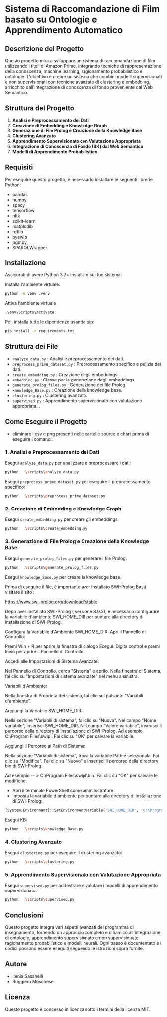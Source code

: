 
# Sistema di Raccomandazione di Film basato su Ontologie e Apprendimento Automatico

## Descrizione del Progetto

Questo progetto mira a sviluppare un sistema di raccomandazione di film utilizzando i titoli di Amazon Prime, integrando tecniche di rappresentazione della conoscenza, machine learning, ragionamento probabilistico e ontologie. L'obiettivo è creare un sistema che combini modelli supervisionati e non supervisionati con tecniche avanzate di clustering e embedding, arricchito dall'integrazione di conoscenza di fondo proveniente dal Web Semantico.

## Struttura del Progetto

1. **Analisi e Preprocessamento dei Dati**
2. **Creazione di Embedding e Knowledge Graph**
3. **Generazione di File Prolog e Creazione della Knowledge Base**
4. **Clustering Avanzato**
5. **Apprendimento Supervisionato con Valutazione Appropriata**
6. **Integrazione di Conoscenza di Fondo (BK) dal Web Semantico**
7. **Modelli di Apprendimento Probabilistico**

## Requisiti

Per eseguire questo progetto, è necessario installare le seguenti librerie Python:

- pandas
- numpy
- spacy
- tensorflow
- nltk
- scikit-learn
- matplotlib
- rdflib
- pyswip
- pgmpy
- SPARQLWrapper

## Installazione

Assicurati di avere Python 3.7+ installato sul tuo sistema. 

Installa l'ambiente virtuale:

```bash
python -m venv .venv
```

Attiva l'ambiente virtuale

```bash
.venv\Scripts\Activate
```

Poi, installa tutte le dipendenze usando pip:

```bash
pip install -r requirements.txt
```

## Struttura dei File

- `analyze_data.py` : Analisi e preprocessamento dei dati.
- `preprocess_prime_dataset.py` : Preprocessamento specifico e pulizia dei dati.
- `create_embedding.py` : Creazione degli embeddings.
- `embedding.py` : Classe per la generazione degli embeddings.
- `generate_prolog_files.py` : Generazione dei file Prolog.
- `knowledge_Base.py` : Creazione della knowledge base.
- `clustering.py` : Clustering avanzato.
- `supervised.py` : Apprendimento supervisionato con valutazione appropriata.
.

## Come Eseguire il Progetto

- eliminare i csv e png presenti nelle cartelle source e chart prima di eseguire i comandi: 

### 1. Analisi e Preprocessamento dei Dati

Esegui `analyze_data.py` per analizzare e preprocessare i dati:

```bash
python  .\scripts\analyze_data.py
```

Esegui `preprocess_prime_dataset.py` per eseguire il preprocessamento specifico:

```bash
python  .\scripts\preprocess_prime_dataset.py
```

### 2. Creazione di Embedding e Knowledge Graph


Esegui `create_embedding.py` per creare gli embeddings:

```bash
python  .\scripts\create_embedding.py
```

### 3. Generazione di File Prolog e Creazione della Knowledge Base

Esegui `generate_prolog_files.py` per generare i file Prolog:

```bash
python  .\scripts\generate_prolog_files.py
```

Esegui `knowledge_Base.py` per creare la knowledge base.

Prima di eseguire il file, è importante aver installato SWI-Prolog
Basti visitare il sito : 

<https://www.swi-prolog.org/download/stable> 

Dopo aver installato SWI-Prolog ( versione 8.0.3), è necessario configurare la variabile d'ambiente SWI_HOME_DIR per puntare alla directory di installazione di SWI-Prolog.

Configura la Variabile d'Ambiente SWI_HOME_DIR:
Apri il Pannello di Controllo:

Premi Win + R per aprire la finestra di dialogo Esegui.
Digita control e premi Invio per aprire il Pannello di Controllo.

Accedi alle Impostazioni di Sistema Avanzate:

Nel Pannello di Controllo, cerca "Sistema" e aprilo.
Nella finestra di Sistema, fai clic su "Impostazioni di sistema avanzate" nel menu a sinistra.

Variabili d'Ambiente:

Nella finestra di Proprietà del sistema, fai clic sul pulsante "Variabili d'ambiente".

Aggiungi la Variabile SWI_HOME_DIR:

Nella sezione "Variabili di sistema", fai clic su "Nuova".
Nel campo "Nome variabile", inserisci SWI_HOME_DIR.
Nel campo "Valore variabile", inserisci il percorso della directory di installazione di SWI-Prolog. Ad esempio, C:\Program Files\swipl.
Fai clic su "OK" per salvare la variabile.

Aggiungi il Percorso ai Path di Sistema:

Nella sezione "Variabili di sistema", trova la variabile Path e selezionala.
Fai clic su "Modifica".
Fai clic su "Nuovo" e inserisci il percorso della directory bin di SWI-Prolog. 

Ad esempio -- > C:\Program Files\swipl\bin.
Fai clic su "OK" per salvare le modifiche.
    
- Apri il terminale PowerShell come amministratore.
- Imposta la variabile d'ambiente per puntare alla directory di installazione di  SWI-Prolog:
  
```bash
[System.Environment]::SetEnvironmentVariable('SWI_HOME_DIR', 'C:\Program Files\swipl', 'Machine')
```

Esegui KB:

```bash
python  .\scripts\knowledge_Base.py
```

### 4. Clustering Avanzato

Esegui `clustering.py` per eseguire il clustering avanzato:

```bash
python  .\scripts\clustering.py
```

### 5. Apprendimento Supervisionato con Valutazione Appropriata

Esegui `supervised.py` per addestrare e valutare i modelli di apprendimento supervisionato:

```bash
python  .\scripts\supervised.py
```

## Conclusioni

Questo progetto integra vari aspetti avanzati del programma di insegnamento, fornendo un approccio completo e dinamico all'integrazione di ontologie, apprendimento supervisionato e non supervisionato, ragionamento probabilistico e modelli neurali. Ogni passo è documentato e i codici possono essere eseguiti seguendo le istruzioni sopra fornite.

## Autore

- Ilenia Sasanelli 
- Ruggiero Moschese

## Licenza

Questo progetto è concesso in licenza sotto i termini della licenza MIT.
